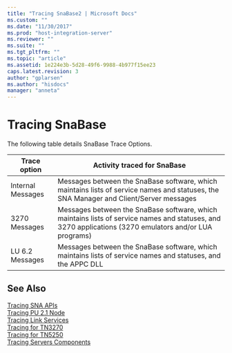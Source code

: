 ```yaml
---
title: "Tracing SnaBase2 | Microsoft Docs"
ms.custom: ""
ms.date: "11/30/2017"
ms.prod: "host-integration-server"
ms.reviewer: ""
ms.suite: ""
ms.tgt_pltfrm: ""
ms.topic: "article"
ms.assetid: 1e224e3b-5d28-49f6-9988-4b977f15ee23
caps.latest.revision: 3
author: "gplarsen"
ms.author: "hisdocs"
manager: "anneta"
---
```

# Tracing SnaBase
The following table details SnaBase Trace Options.  
  
|Trace option|Activity traced for SnaBase|  
|------------------|---------------------------------|  
|Internal Messages|Messages between the SnaBase software, which maintains lists of service names and statuses, the SNA Manager and Client/Server messages|  
|3270 Messages|Messages between the SnaBase software, which maintains lists of service names and statuses, and 3270 applications (3270 emulators and/or LUA programs)|  
|LU 6.2 Messages|Messages between the SnaBase software, which maintains lists of service names and statuses, and the APPC DLL|  
  
## See Also  
 [Tracing SNA APIs](../core/tracing-sna-apis2.md)   
 [Tracing PU 2.1 Node](../core/tracing-pu-2-1-node2.md)   
 [Tracing Link Services](../core/tracing-link-services1.md)   
 [Tracing for TN3270](../core/tracing-for-tn32702.md)   
 [Tracing for TN5250](../core/tracing-for-tn52501.md)   
 [Tracing Servers Components](../core/tracing-servers-components2.md)